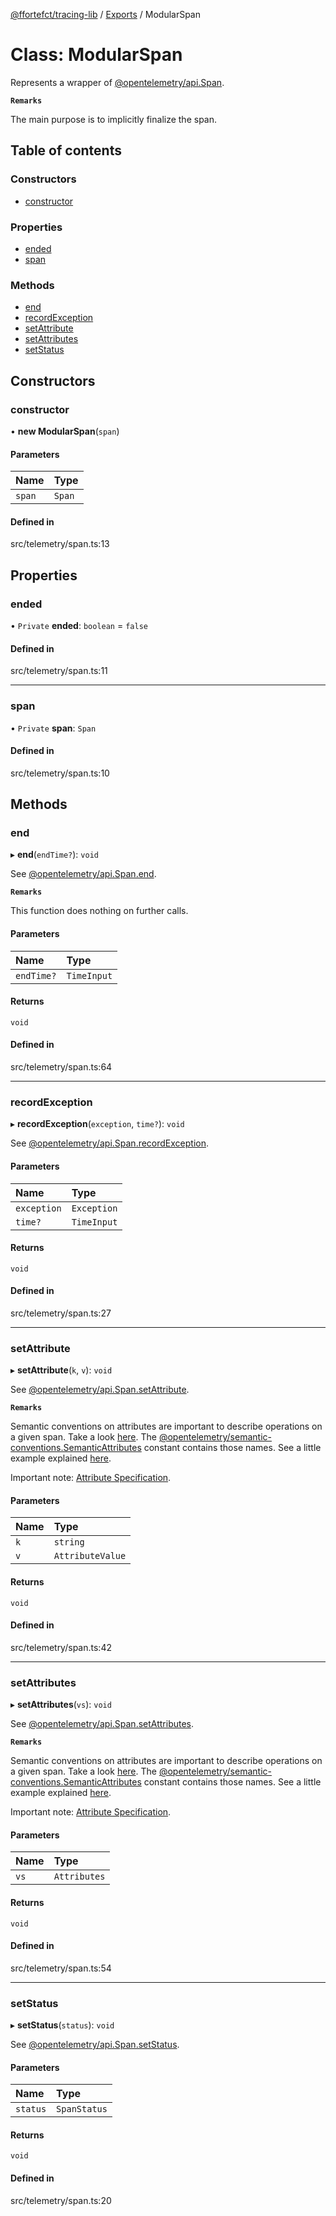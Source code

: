 [@ffortefct/tracing-lib](../README.md) / [Exports](../modules.md) / ModularSpan

# Class: ModularSpan

Represents a wrapper of [@opentelemetry/api.Span](https://open-telemetry.github.io/opentelemetry-js/interfaces/_opentelemetry_api.Span.html).

**`Remarks`**

The main purpose is to implicitly finalize the span.

## Table of contents

### Constructors

- [constructor](ModularSpan.md#constructor)

### Properties

- [ended](ModularSpan.md#ended)
- [span](ModularSpan.md#span)

### Methods

- [end](ModularSpan.md#end)
- [recordException](ModularSpan.md#recordexception)
- [setAttribute](ModularSpan.md#setattribute)
- [setAttributes](ModularSpan.md#setattributes)
- [setStatus](ModularSpan.md#setstatus)

## Constructors

### constructor

• **new ModularSpan**(`span`)

#### Parameters

| Name | Type |
| :------ | :------ |
| `span` | `Span` |

#### Defined in

src/telemetry/span.ts:13

## Properties

### ended

• `Private` **ended**: `boolean` = `false`

#### Defined in

src/telemetry/span.ts:11

___

### span

• `Private` **span**: `Span`

#### Defined in

src/telemetry/span.ts:10

## Methods

### end

▸ **end**(`endTime?`): `void`

See [@opentelemetry/api.Span.end](https://open-telemetry.github.io/opentelemetry-js/interfaces/_opentelemetry_api.Span.html#end).

**`Remarks`**

This function does nothing on further calls.

#### Parameters

| Name | Type |
| :------ | :------ |
| `endTime?` | `TimeInput` |

#### Returns

`void`

#### Defined in

src/telemetry/span.ts:64

___

### recordException

▸ **recordException**(`exception`, `time?`): `void`

See [@opentelemetry/api.Span.recordException](https://open-telemetry.github.io/opentelemetry-js/interfaces/_opentelemetry_api.Span.html#recordException).

#### Parameters

| Name | Type |
| :------ | :------ |
| `exception` | `Exception` |
| `time?` | `TimeInput` |

#### Returns

`void`

#### Defined in

src/telemetry/span.ts:27

___

### setAttribute

▸ **setAttribute**(`k`, `v`): `void`

See [@opentelemetry/api.Span.setAttribute](https://open-telemetry.github.io/opentelemetry-js/interfaces/_opentelemetry_api.Span.html#setAttribute).

**`Remarks`**

Semantic conventions on attributes are important to describe operations on a given span. Take a look [here](https://opentelemetry.io/docs/specs/otel/trace/semantic_conventions/). The [@opentelemetry/semantic-conventions.SemanticAttributes](https://open-telemetry.github.io/opentelemetry-js/modules/_opentelemetry_semantic_conventions.html#SemanticAttributes) constant contains those names. See a little example explained [here](https://opentelemetry.io/docs/instrumentation/js/manual/#semantic-attributes).

Important note: [Attribute Specification](https://opentelemetry.io/docs/specs/otel/common/).

#### Parameters

| Name | Type |
| :------ | :------ |
| `k` | `string` |
| `v` | `AttributeValue` |

#### Returns

`void`

#### Defined in

src/telemetry/span.ts:42

___

### setAttributes

▸ **setAttributes**(`vs`): `void`

See [@opentelemetry/api.Span.setAttributes](https://open-telemetry.github.io/opentelemetry-js/interfaces/_opentelemetry_api.Span.html#setAttributes).

**`Remarks`**

Semantic conventions on attributes are important to describe operations on a given span. Take a look [here](https://opentelemetry.io/docs/specs/otel/trace/semantic_conventions/). The [@opentelemetry/semantic-conventions.SemanticAttributes](https://open-telemetry.github.io/opentelemetry-js/modules/_opentelemetry_semantic_conventions.html#SemanticAttributes) constant contains those names. See a little example explained [here](https://opentelemetry.io/docs/instrumentation/js/manual/#semantic-attributes).

Important note: [Attribute Specification](https://opentelemetry.io/docs/specs/otel/common/).

#### Parameters

| Name | Type |
| :------ | :------ |
| `vs` | `Attributes` |

#### Returns

`void`

#### Defined in

src/telemetry/span.ts:54

___

### setStatus

▸ **setStatus**(`status`): `void`

See [@opentelemetry/api.Span.setStatus](https://open-telemetry.github.io/opentelemetry-js/interfaces/_opentelemetry_api.Span.html#setStatus).

#### Parameters

| Name | Type |
| :------ | :------ |
| `status` | `SpanStatus` |

#### Returns

`void`

#### Defined in

src/telemetry/span.ts:20
